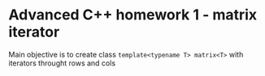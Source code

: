Advanced C++ homework 1 - matrix iterator
=========================================

Main objective is to create class ``template<typename T> matrix<T>`` with iterators throught rows and cols
